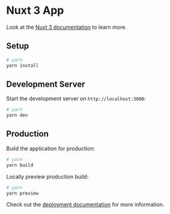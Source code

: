 # Nuxt 3 App

Look at the [Nuxt 3 documentation](https://nuxt.com/docs/getting-started/introduction) to learn more.

## Setup

```bash
# yarn
yarn install

```

## Development Server

Start the development server on `http://localhost:3000`:

```bash
# yarn
yarn dev
```

## Production

Build the application for production:

```bash
# yarn
yarn build

```

Locally preview production build:

```bash
# yarn
yarn preview

```

Check out the [deployment documentation](https://nuxt.com/docs/getting-started/deployment) for more information.
